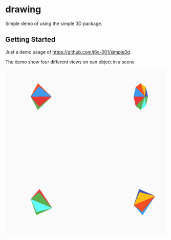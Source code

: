 # drawing

Simple demo of using the simple 3D package.

## Getting Started

Just a demo usage of https://github.com/j6c-001/simple3d. 

The demo show four different views on oan object in a scene

![img.png](img.png)
